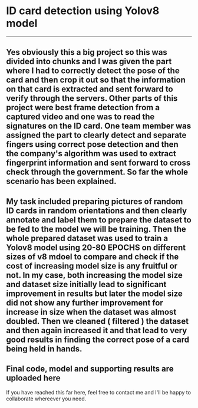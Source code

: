 # ID card detection using Yolov8 model
--------------------------------------
Yes obviously this a big project so this was divided into chunks and I was given the part where I had to correctly detect the pose of the card and then crop it out so that the information on that card is extracted and sent forward to verify through the servers.
Other parts of this project were best frame detection from a captured video and one was to read the signatures on the ID card.
One team member was assigned the part to clearly detect and separate fingers using correct pose detection and then the company's algorithm was used to extract fingerprint information and sent forward to cross check through the government. 
So far the whole scenario has been explained.
------------------------------------
My task included preparing pictures of random ID cards in random orientations and then clearly annotate and label them to prepare the dataset to be fed to the model we will be training.
Then the whole prepared dataset was used to train a Yolov8 model using 20-80 EPOCHS on different sizes of v8 mdoel to compare and check if the cost of increasing model size is any fruitful or not.
In my case, both increasing the model size and dataset size initially lead to significant improvement in results but later the model size did not show any further improvement for increase in size when the dataset was almost doubled. Then we cleaned ( filtered ) the dataset and then again increased it and that lead to very good results in finding the correct pose of a card being held in hands.
------------------------------------
Final code, model and supporting results are uploaded here
------------------------------------
If you have reached this far here, feel free to contact me and I'll be happy to collaborate whereever you need.
